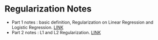 # Regularization Notes

- Part 1 notes : basic definition, Regularization on Linear Regression and Logistic Regression. [LINK](./regularization.md)
- Part 2 notes : L1 and L2 Regularization. [LINK](./L1_and_L2_regularization.md)

